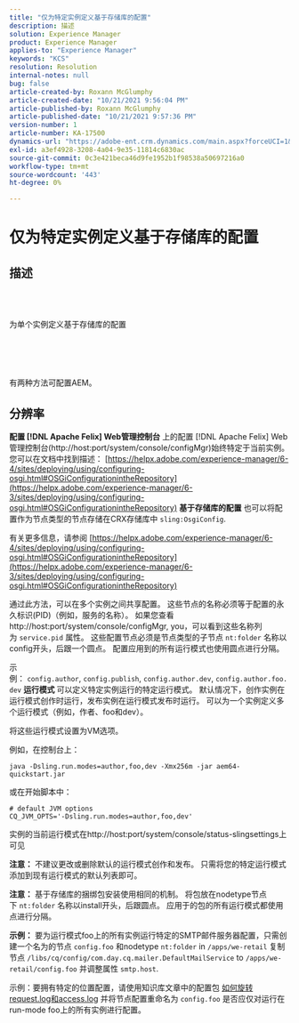 ```yaml
---
title: "仅为特定实例定义基于存储库的配置"
description: 描述
solution: Experience Manager
product: Experience Manager
applies-to: "Experience Manager"
keywords: "KCS"
resolution: Resolution
internal-notes: null
bug: false
article-created-by: Roxann McGlumphy
article-created-date: "10/21/2021 9:56:04 PM"
article-published-by: Roxann McGlumphy
article-published-date: "10/21/2021 9:57:36 PM"
version-number: 1
article-number: KA-17500
dynamics-url: "https://adobe-ent.crm.dynamics.com/main.aspx?forceUCI=1&pagetype=entityrecord&etn=knowledgearticle&id=dfd6b9ad-b932-ec11-b6e5-000d3a5ba97a"
exl-id: a3ef4928-3208-4a04-9e35-11814c6830ac
source-git-commit: 0c3e421beca46d9fe1952b1f98538a50697216a0
workflow-type: tm+mt
source-wordcount: '443'
ht-degree: 0%

---
```


# 仅为特定实例定义基于存储库的配置

## 描述

<br><br><br>为单个实例定义基于存储库的配置<br><br><br><br> <br><br>
有两种方法可配置AEM。


## 分辨率

<b>配置 [!DNL Apache Felix] Web管理控制台</b>
上的配置 [!DNL Apache Felix] Web管理控制台(http://host:port/system/console/configMgr)始终特定于当前实例。
您可以在文档中找到描述： [https://helpx.adobe.com/experience-manager/6-4/sites/deploying/using/configuring-osgi.html#OSGiConfigurationintheRepository](https://helpx.adobe.com/experience-manager/6-3/sites/deploying/using/configuring-osgi.html#OSGiConfigurationintheRepository)
<b>基于存储库的配置</b>
也可以将配置作为节点类型的节点存储在CRX存储库中 `sling:OsgiConfig`.

有关更多信息，请参阅 [https://helpx.adobe.com/experience-manager/6-4/sites/deploying/using/configuring-osgi.html#OSGiConfigurationintheRepository](https://helpx.adobe.com/experience-manager/6-3/sites/deploying/using/configuring-osgi.html#OSGiConfigurationintheRepository)

通过此方法，可以在多个实例之间共享配置。
这些节点的名称必须等于配置的永久标识(PID)（例如，服务的名称）。 如果您查看http://host:port/system/console/configMgr, you，可以看到这些名称列为 `service.pid` 属性。 这些配置节点必须是节点类型的子节点 `nt:folder` 名称以config开头，后跟一个圆点。 配置应用到的所有运行模式也使用圆点进行分隔。

示例： `config.author`, `config.publish`, `config.author.dev`, `config.author.foo.dev`
<b>运行模式</b>
可以定义特定实例运行的特定运行模式。 默认情况下，创作实例在运行模式创作时运行，发布实例在运行模式发布时运行。 可以为一个实例定义多个运行模式（例如，作者、foo和dev）。

将这些运行模式设置为VM选项。

例如，在控制台上：


```
java -Dsling.run.modes=author,foo,dev -Xmx256m -jar aem64-quickstart.jar
```


或在开始脚本中：


```
# default JVM options
CQ_JVM_OPTS='-Dsling.run.modes=author,foo,dev'
```


实例的当前运行模式在http://host:port/system/console/status-slingsettings上可见

<b>注意：</b> 不建议更改或删除默认的运行模式创作和发布。 只需将您的特定运行模式添加到现有运行模式的默认列表即可。

<b>注意：</b> 基于存储库的捆绑包安装使用相同的机制。 将包放在nodetype节点下 `nt:folder` 名称以install开头，后跟圆点。 应用于的包的所有运行模式都使用点进行分隔。

<b>示例：</b> 要为运行模式foo上的所有实例运行特定的SMTP邮件服务器配置，只需创建一个名为的节点 `config.foo` 和nodetype `nt:folder` in `/apps/we-retail` 复制节点 `/libs/cq/config/com.day.cq.mailer.DefaultMailService` to `/apps/we-retail/config.foo` 并调整属性 `smtp.host`.

示例：要拥有特定的位置配置，请使用知识库文章中的配置包 [如何旋转request.log和access.log](https://helpx.adobe.com/experience-manager/kb/HowToRotateRequestAndAccessLog.html "如何旋转request.log和access.log ") 并将节点配置重命名为 `config.foo` 是否应仅对运行在run-mode foo上的所有实例进行配置。
